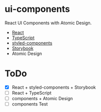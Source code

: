 # ui-components
React UI Components with Atomic Design.

- [React](https://reactjs.org/)
- [TypeScript](https://github.com/Microsoft/TypeScript)
- [styled-components](https://www.styled-components.com/)
- [Storybook](https://storybook.js.org/)
- Atomic Design

# ToDo
- [x] React + styled-components + Storybook
- [ ] React + TypeScript
- [ ] components + Atomic Design
- [ ] components Test
